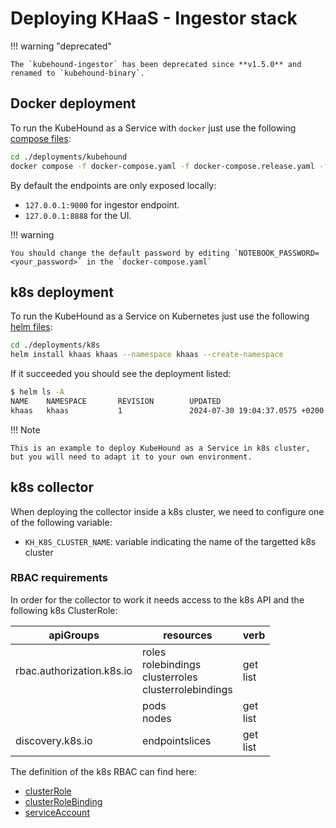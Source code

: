 # Deploying KHaaS - Ingestor stack

!!! warning "deprecated"

    The `kubehound-ingestor` has been deprecated since **v1.5.0** and renamed to `kubehound-binary`.

## Docker deployment

To run the KubeHound as a Service with `docker` just use the following [compose files](https://github.com/DataDog/KubeHound/tree/main/deployments/kubehound):

```bash
cd ./deployments/kubehound
docker compose -f docker-compose.yaml -f docker-compose.release.yaml -f docker-compose.release.ingestor.yaml up -d
```

By default the endpoints are only exposed locally:

- `127.0.0.1:9000` for ingestor endpoint.
- `127.0.0.1:8888` for the UI.

!!! warning

    You should change the default password by editing `NOTEBOOK_PASSWORD=<your_password>` in the `docker-compose.yaml`

## k8s deployment

To run the KubeHound as a Service on Kubernetes just use the following [helm files](https://github.com/DataDog/KubeHound/tree/main/deployments/k8s):

```bash
cd ./deployments/k8s
helm install khaas khaas --namespace khaas --create-namespace
```

If it succeeded you should see the deployment listed:

```bash
$ helm ls -A
NAME    NAMESPACE       REVISION        UPDATED                                 STATUS          CHART              APP VERSION
khaas   khaas           1               2024-07-30 19:04:37.0575 +0200 CEST     deployed        kubehound-0.0.1
```

!!! Note

    This is an example to deploy KubeHound as a Service in k8s cluster, but you will need to adapt it to your own environment.

## k8s collector

When deploying the collector inside a k8s cluster, we need to configure one of the following variable:

- `KH_K8S_CLUSTER_NAME`: variable indicating the name of the targetted k8s cluster

### RBAC requirements

In order for the collector to work it needs access to the k8s API and the following k8s ClusterRole:

| apiGroups                 | resources                                                    | verb        |
| ------------------------- | ------------------------------------------------------------ | ----------- |
| rbac.authorization.k8s.io | roles<br>rolebindings<br>clusterroles<br>clusterrolebindings | get<br>list |
|                           | pods<br>nodes<br>                                            | get<br>list |
| discovery.k8s.io          | endpointslices                                               | get<br>list |

The definition of the k8s RBAC can find here:

- [clusterRole](https://github.com/DataDog/KubeHound/tree/main/deployments/k8s/khaas/templates/cluster_role.yaml)
- [clusterRoleBinding](https://github.com/DataDog/KubeHound/tree/main/deployments/k8s/khaas/templates/cluster_role_binding.yaml)
- [serviceAccount](https://github.com/DataDog/KubeHound/tree/main/deployments/k8s/khaas/templates/service_account.yaml)
